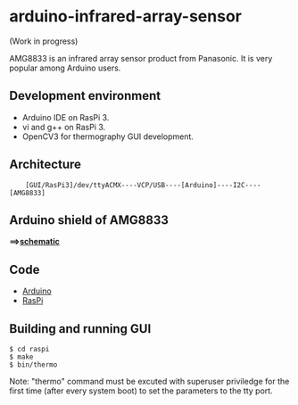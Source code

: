 # arduino-infrared-array-sensor

(Work in progress)

AMG8833 is an infrared array sensor product from Panasonic. It is very popular among Arduino users.

## Development environment

- Arduino IDE on RasPi 3.
- vi and g++ on RasPi 3.
- OpenCV3 for thermography GUI development.

## Architecture

```
    [GUI/RasPi3]/dev/ttyACMX----VCP/USB----[Arduino]----I2C----[AMG8833]
```

## Arduino shield of AMG8833

**==>[schematic](./kicad)**

## Code

- [Arduino](./arduino)
- [RasPi](./raspi)

## Building and running GUI

```
$ cd raspi
$ make
$ bin/thermo
```

Note: "thermo" command must be excuted with superuser priviledge for the first time (after every system boot) to set the parameters to the tty port.
